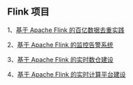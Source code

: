 ## Flink 项目

1、[基于 Apache Flink 的百亿数据去重实践](./flink-learning-project-deduplication)

2、[基于 Apache Flink 的监控告警系统]()

3、[基于 Apache Flink 的实时数仓建设]()

4、[基于 Apache Flink 的实时计算平台建设]()